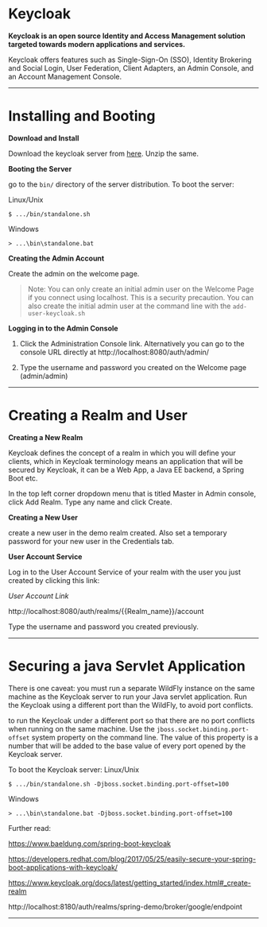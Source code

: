 # Keycloak

**Keycloak is an open source Identity and Access Management solution targeted towards modern applications and services.**

Keycloak offers features such as Single-Sign-On (SSO), Identity Brokering and Social Login, User Federation, Client Adapters, an Admin Console, and an Account Management Console.

---

# Installing and Booting

**Download and Install**

Download the keycloak server from [here](https://www.keycloak.org/downloads.html). Unzip the same.

**Booting the Server**

go to the `bin/` directory of the server distribution. To boot the server:

Linux/Unix

```
$ .../bin/standalone.sh
```

Windows
```
> ...\bin\standalone.bat
```

**Creating the Admin Account**

Create the admin on the welcome page.

> Note: You can only create an initial admin user on the Welcome Page if you connect using localhost. This is a security precaution. You can also create the initial admin user at the command line with the `add-user-keycloak.sh`

**Logging in to the Admin Console**

1. Click the Administration Console link. Alternatively you can go to the console URL directly at http://localhost:8080/auth/admin/

2. Type the username and password you created on the Welcome page (admin/admin)

---


# Creating a Realm and User

**Creating a New Realm**

Keycloak defines the concept of a realm in which you will define your clients, which in Keycloak terminology means an application that will be secured by Keycloak, it can be a Web App, a Java EE backend, a Spring Boot etc.

In the top left corner dropdown menu that is titled Master in Admin console, click Add Realm. Type any name and click Create.

**Creating a New User**

create a new user in the demo realm created. Also set a temporary password for your new user in the Credentials tab.

**User Account Service**

Log in to the User Account Service of your realm with the user you just created by clicking this link:

*User Account Link*

http://localhost:8080/auth/realms/{{Realm_name}}/account

Type the username and password you created previously.

---

# Securing a java Servlet Application

There is one caveat: you must run a separate WildFly instance on the same machine as the Keycloak server to run your Java servlet application. Run the Keycloak using a different port than the WildFly, to avoid port conflicts.

to run the Keycloak under a different port so that there are no port conflicts when running on the same machine. Use the `jboss.socket.binding.port-offset` system property on the command line. The value of this property is a number that will be added to the base value of every port opened by the Keycloak server.

To boot the Keycloak server:
Linux/Unix

```
$ .../bin/standalone.sh -Djboss.socket.binding.port-offset=100
```

Windows
```
> ...\bin\standalone.bat -Djboss.socket.binding.port-offset=100
```


Further read:

https://www.baeldung.com/spring-boot-keycloak

https://developers.redhat.com/blog/2017/05/25/easily-secure-your-spring-boot-applications-with-keycloak/

https://www.keycloak.org/docs/latest/getting_started/index.html#_create-realm


http://localhost:8180/auth/realms/spring-demo/broker/google/endpoint


----
